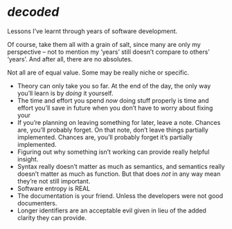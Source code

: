 # *decoded*

<!-- #QUARK synopsis? -->
Lessons I’ve learnt through years of software development.

Of course, take them all with a grain of salt, since many are only my perspective – not to mention my ‘years’ still doesn’t compare to others’ ‘years’. And after all, there are no absolutes.

Not all are of equal value. Some may be really niche or specific.
<!-- #QUARK synopsis. -->

<div style="margin-bottom: 2em">

- Theory can only take you so far. At the end of the day, the only way you’ll learn is by *doing* it yourself.
- The time and effort you spend *now* doing stuff properly is time and effort you’ll save in future when you don’t have to worry about fixing your
- If you’re planning on leaving something for later, leave a note. Chances are, you’ll probably forget. On that note, don’t leave things partially implemented. Chances are, you’ll probably forget it’s partially implemented.
- Figuring out why something isn’t working can provide really helpful insight.
- Syntax really doesn’t matter as much as semantics, and semantics really doesn’t matter as much as function. But that does *not* in any way mean they’re not still important.
- Software entropy is REAL
- The documentation is your friend. Unless the developers were not good documenters.
- Longer identifiers are an acceptable evil given in lieu of the added clarity they can provide.

</div>

<!-- #QUARK 
EXPORT: dev/decoded
STYLE: dev tech
DUALITY: dark
INDEX: dev
DATE: 24 4
-->